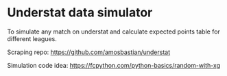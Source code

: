 # Understat data simulator


To simulate any match on understat and calculate expected points table for different leagues.

Scraping repo: https://github.com/amosbastian/understat

Simulation code idea: https://fcpython.com/python-basics/random-with-xg
